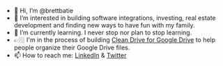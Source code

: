 - 👋 Hi, I’m @brettbatie
- 👀 I’m interested in building software integrations, investing, real estate development and finding new ways to have fun with my family.
- 🌱 I’m currently learning. I never stop nor plan to stop learning.
- 👉🏼 I'm in the process of building [Clean Drive for Google Drive](https://www.cleandrive.app/) to help people organize their Google Drive files.
- 📫 How to reach me: [LinkedIn](https://www.linkedin.com/in/brettbatie) & [Twitter](https://twitter.com/brettbatie)

<!---
brettbatie/brettbatie is a ✨ special ✨ repository because its `README.md` (this file) appears on your GitHub profile.
You can click the Preview link to take a look at your changes.
--->

